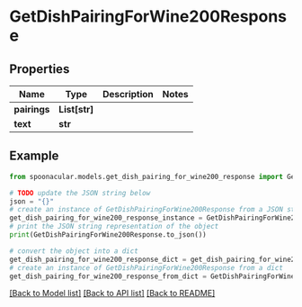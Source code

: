 # GetDishPairingForWine200Response



## Properties

Name | Type | Description | Notes
------------ | ------------- | ------------- | -------------
**pairings** | **List[str]** |  | 
**text** | **str** |  | 

## Example

```python
from spoonacular.models.get_dish_pairing_for_wine200_response import GetDishPairingForWine200Response

# TODO update the JSON string below
json = "{}"
# create an instance of GetDishPairingForWine200Response from a JSON string
get_dish_pairing_for_wine200_response_instance = GetDishPairingForWine200Response.from_json(json)
# print the JSON string representation of the object
print(GetDishPairingForWine200Response.to_json())

# convert the object into a dict
get_dish_pairing_for_wine200_response_dict = get_dish_pairing_for_wine200_response_instance.to_dict()
# create an instance of GetDishPairingForWine200Response from a dict
get_dish_pairing_for_wine200_response_from_dict = GetDishPairingForWine200Response.from_dict(get_dish_pairing_for_wine200_response_dict)
```
[[Back to Model list]](../README.md#documentation-for-models) [[Back to API list]](../README.md#documentation-for-api-endpoints) [[Back to README]](../README.md)



